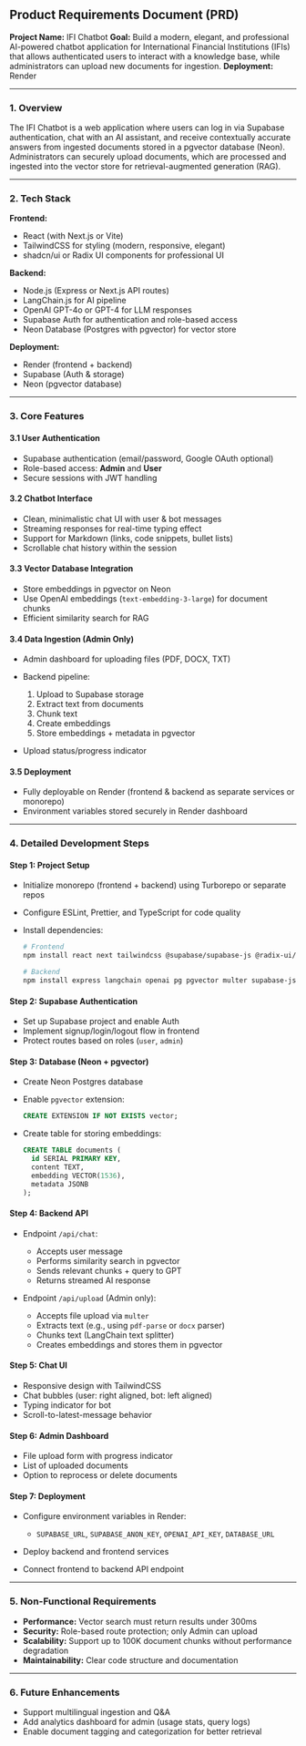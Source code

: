 ## **Product Requirements Document (PRD)**

**Project Name:** IFI Chatbot
**Goal:** Build a modern, elegant, and professional AI-powered chatbot application for International Financial Institutions (IFIs) that allows authenticated users to interact with a knowledge base, while administrators can upload new documents for ingestion.
**Deployment:** Render

---

### **1. Overview**

The IFI Chatbot is a web application where users can log in via Supabase authentication, chat with an AI assistant, and receive contextually accurate answers from ingested documents stored in a pgvector database (Neon). Administrators can securely upload documents, which are processed and ingested into the vector store for retrieval-augmented generation (RAG).

---

### **2. Tech Stack**

**Frontend:**

* React (with Next.js or Vite)
* TailwindCSS for styling (modern, responsive, elegant)
* shadcn/ui or Radix UI components for professional UI

**Backend:**

* Node.js (Express or Next.js API routes)
* LangChain.js for AI pipeline
* OpenAI GPT-4o or GPT-4 for LLM responses
* Supabase Auth for authentication and role-based access
* Neon Database (Postgres with pgvector) for vector store

**Deployment:**

* Render (frontend + backend)
* Supabase (Auth & storage)
* Neon (pgvector database)

---

### **3. Core Features**

#### 3.1 User Authentication

* Supabase authentication (email/password, Google OAuth optional)
* Role-based access: **Admin** and **User**
* Secure sessions with JWT handling

#### 3.2 Chatbot Interface

* Clean, minimalistic chat UI with user & bot messages
* Streaming responses for real-time typing effect
* Support for Markdown (links, code snippets, bullet lists)
* Scrollable chat history within the session

#### 3.3 Vector Database Integration

* Store embeddings in pgvector on Neon
* Use OpenAI embeddings (`text-embedding-3-large`) for document chunks
* Efficient similarity search for RAG

#### 3.4 Data Ingestion (Admin Only)

* Admin dashboard for uploading files (PDF, DOCX, TXT)
* Backend pipeline:

  1. Upload to Supabase storage
  2. Extract text from documents
  3. Chunk text
  4. Create embeddings
  5. Store embeddings + metadata in pgvector
* Upload status/progress indicator

#### 3.5 Deployment

* Fully deployable on Render (frontend & backend as separate services or monorepo)
* Environment variables stored securely in Render dashboard

---

### **4. Detailed Development Steps**

#### Step 1: Project Setup

* Initialize monorepo (frontend + backend) using Turborepo or separate repos
* Configure ESLint, Prettier, and TypeScript for code quality
* Install dependencies:

  ```bash
  # Frontend
  npm install react next tailwindcss @supabase/supabase-js @radix-ui/react-dialog @radix-ui/react-input @radix-ui/react-button

  # Backend
  npm install express langchain openai pg pgvector multer supabase-js cors dotenv
  ```

#### Step 2: Supabase Authentication

* Set up Supabase project and enable Auth
* Implement signup/login/logout flow in frontend
* Protect routes based on roles (`user`, `admin`)

#### Step 3: Database (Neon + pgvector)

* Create Neon Postgres database
* Enable `pgvector` extension:

  ```sql
  CREATE EXTENSION IF NOT EXISTS vector;
  ```
* Create table for storing embeddings:

  ```sql
  CREATE TABLE documents (
    id SERIAL PRIMARY KEY,
    content TEXT,
    embedding VECTOR(1536),
    metadata JSONB
  );
  ```

#### Step 4: Backend API

* Endpoint `/api/chat`:

  * Accepts user message
  * Performs similarity search in pgvector
  * Sends relevant chunks + query to GPT
  * Returns streamed AI response
* Endpoint `/api/upload` (Admin only):

  * Accepts file upload via `multer`
  * Extracts text (e.g., using `pdf-parse` or `docx` parser)
  * Chunks text (LangChain text splitter)
  * Creates embeddings and stores them in pgvector

#### Step 5: Chat UI

* Responsive design with TailwindCSS
* Chat bubbles (user: right aligned, bot: left aligned)
* Typing indicator for bot
* Scroll-to-latest-message behavior

#### Step 6: Admin Dashboard

* File upload form with progress indicator
* List of uploaded documents
* Option to reprocess or delete documents

#### Step 7: Deployment

* Configure environment variables in Render:

  * `SUPABASE_URL`, `SUPABASE_ANON_KEY`, `OPENAI_API_KEY`, `DATABASE_URL`
* Deploy backend and frontend services
* Connect frontend to backend API endpoint

---

### **5. Non-Functional Requirements**

* **Performance:** Vector search must return results under 300ms
* **Security:** Role-based route protection; only Admin can upload
* **Scalability:** Support up to 100K document chunks without performance degradation
* **Maintainability:** Clear code structure and documentation

---

### **6. Future Enhancements**

* Support multilingual ingestion and Q\&A
* Add analytics dashboard for admin (usage stats, query logs)
* Enable document tagging and categorization for better retrieval

